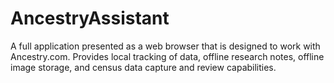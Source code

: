# AncestryAssistant
A full application presented as a web browser that is designed to work with Ancestry.com.  Provides local tracking of data, offline research notes, offline image storage, and census data capture and review capabilities.
